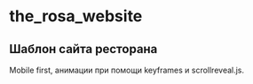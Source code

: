 # the_rosa_website

## Шаблон сайта ресторана

Mobile first, анимации при помощи keyframes и scrollreveal.js.
